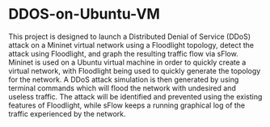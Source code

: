 # DDOS-on-Ubuntu-VM
This project is designed to launch a Distributed Denial of Service (DDoS) attack on a
Mininet virtual network using a Floodlight topology, detect the attack using Floodlight, and
graph the resulting traffic flow via sFlow. Mininet is used on a Ubuntu virtual machine in order to
quickly create a virtual network, with Floodlight being used to quickly generate the topology for
the network. A DDoS attack simulation is then generated by using terminal commands which
will flood the network with undesired and useless traffic. The attack will be identified and
prevented using the existing features of Floodlight, while sFlow keeps a running graphical log of
the traffic experienced by the network.
